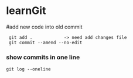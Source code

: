 # learnGit

#add new code into old commit 
```
 git add .            -> need add changes file
 git commit --amend --no-edit
```
### show commits in one line 
```
git log --oneline
```
